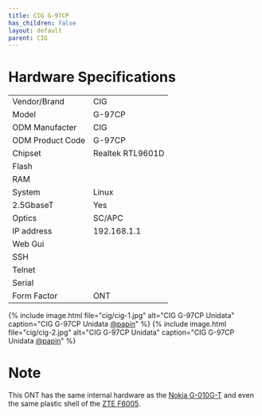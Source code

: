 ```yaml
---
title: CIG G-97CP 
has_children: false
layout: default
parent: CIG
---
```


# Hardware Specifications

|                  |                  |
| ---------------- | ---------------- |
| Vendor/Brand     | CIG              |
| Model            | G-97CP           |
| ODM Manufacter   | CIG              |
| ODM Product Code | G-97CP           |
| Chipset          | Realtek RTL9601D |
| Flash            |                  |
| RAM              |                  |
| System           | Linux            |
| 2.5GbaseT        | Yes              |
| Optics           | SC/APC           |
| IP address       | 192.168.1.1      |
| Web Gui          |                  |
| SSH              |                  |
| Telnet           |                  |
| Serial           |                  |
| Form Factor      | ONT              |
 
{% include image.html file="cig/cig-1.jpg" alt="CIG G-97CP Unidata" caption="CIG G-97CP Unidata <a href='https://forum.fibra.click/u/papin'>@papin</a>" %}
{% include image.html file="cig/cig-2.jpg" alt="CIG G-97CP Unidata" caption="CIG G-97CP Unidata <a href='https://forum.fibra.click/u/papin'>@papin</a>" %}

# Note

This ONT has the same internal hardware as the [Nokia G-010G-T](/ont-nokia-g-010g-t) and even the same plastic shell of the [ZTE F6005](/ont-zte-f6005).




